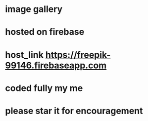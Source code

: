 # image gallery
# hosted on firebase
# host_link https://freepik-99146.firebaseapp.com
# coded fully my me
# please star it for encouragement 
